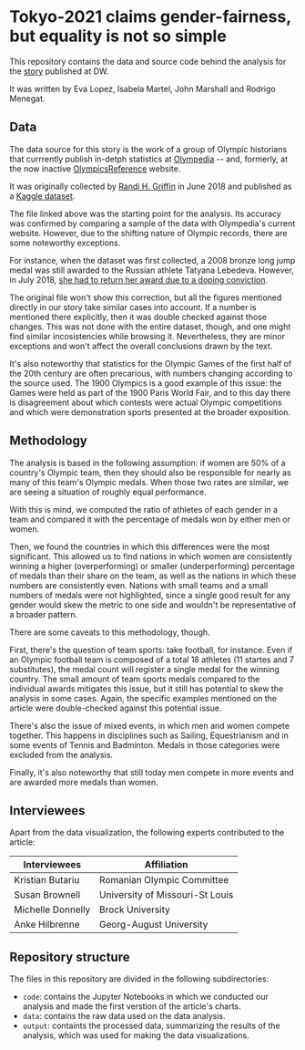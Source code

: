 # Tokyo-2021 claims gender-fairness, but equality is not so simple

This repository contains the data and source code behind the analysis for the [story]() published at DW.

It was written by Eva Lopez, Isabela Martel, John Marshall and Rodrigo Menegat.

## Data

The data source for this story is the work of a group of Olympic historians that currrently publish in-detph statistics at [Olympedia](https://www.olympedia.org/static/about) -- and, formerly, at the now inactive [OlympicsReference](https://www.sports-reference.com/olympics.html) website.

It was originally collected by [Randi H. Griffin](https://www.randigriffin.com/) in June 2018 and published as a [Kaggle dataset](https://www.kaggle.com/heesoo37/120-years-of-olympic-history-athletes-and-results). 

The file linked above was the starting point for the analysis. Its accuracy was confirmed by comparing a sample of the data with Olympedia's current website. However, due to the shifting nature of Olympic records, there are some noteworthy exceptions. 

For instance, when the dataset was first collected, a 2008 bronze long jump medal was still awarded to the Russian athlete Tatyana Lebedeva. However, in July 2018, [she had to return her award due to a doping conviction](https://www.espn.com/olympics/story/_/id/24197219/russians-tatyana-lebedeva-maria-abakumova-stripped-2008-olympic-medals). 

The original file won't show this correction, but all the figures mentioned directly in our story take similar cases into account. If a number is mentioned there explicitly, then it was double checked against those changes. This was not done with the entire dataset, though, and one might find similar incosistencies while browsing it. Nevertheless, they are minor exceptions and won't affect the overall conclusions drawn by the text.

It's also noteworthy that statistics for the Olympic Games of the first half of the 20th century are often precarious, with numbers changing according to the source used. The 1900 Olympics is a good example of this issue: the Games were held as part of the 1900 Paris World Fair, and to this day there is disagreement about which contests were actual Olympic competitions and which were demonstration sports presented at the broader exposition.

## Methodology

The analysis is based in the following assumption: if women are 50% of a country's Olympic team, then they should also be responsible for nearly as many of this team's Olympic medals. When those two rates are similar, we are seeing a situation of roughly equal performance.

With this is mind, we computed the ratio of athletes of each gender in a team and compared it with the percentage of medals won by either men or women. 

Then, we found the countries in which this differences were the most significant. This allowed us to find nations in which women are consistently winning a higher (overperforming) or smaller (underperforming) percentage of medals than their share on the team, as well as the nations in which these numbers are consistently even. Nations with small teams and a small numbers of medals were not highlighted, since a single good result for any gender would skew the metric to one side and wouldn't be representative of a broader pattern.

There are some caveats to this methodology, though. 

First, there's the question of team sports: take football, for instance. Even if an Olympic football team is composed of a total 18 athletes (11 startes and 7 substitutes), the medal count will register a single medal for the winning country. The small amount of team sports medals compared to the individual awards mitigates this issue, but it still has potential to skew the analysis in some cases. Again, the specific examples mentioned on the article were double-checked against this potential issue.

There's also the issue of mixed events, in which men and women compete together. This happens in disciplines such as Sailing, Equestrianism and in some events of Tennis and Badminton. Medals in those categories were excluded from the analysis.

Finally, it's also noteworthy that still today men compete in more events and are awarded more medals than women.


## Interviewees

Apart from the data visualization, the following experts contributed to the article:

| Interviewees | Affiliation |
|--------------|-------------|
| Kristian Butariu | Romanian Olympic Committee |
| Susan Brownell | University of Missouri-St Louis |
| Michelle Donnelly | Brock University |
| Anke Hilbrenne | Georg-August University |

## Repository structure

The files in this repository are divided in the following subdirectories:

- `code`: contains the Jupyter Notebooks in which we conducted our analysis and made the first verstion of the article's charts.
- `data`: contains the raw data used on the data analysis.
- `output`: containts the processed data, summarizing the results of the analysis, which was used for making the data visualizations.